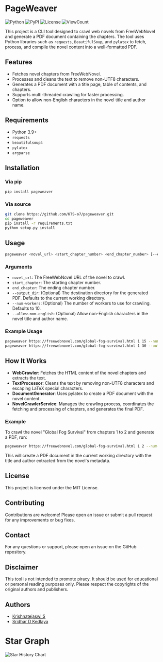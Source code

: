 # PageWeaver

![Python](https://img.shields.io/badge/python-v3.9+-blue.svg)
![PyPI](https://img.shields.io/pypi/v/pageweaver.svg)
![License](https://img.shields.io/github/license/KTS-o7/pageweaver.svg)
![ViewCount](https://views.whatilearened.today/views/github/KTS-o7/pageweaver.svg)

This project is a CLI tool designed to crawl web novels from FreeWebNovel and generate a PDF document containing the chapters. The tool uses Python libraries such as `requests`, `BeautifulSoup`, and `pylatex` to fetch, process, and compile the novel content into a well-formatted PDF.

## Features

- Fetches novel chapters from FreeWebNovel.
- Processes and cleans the text to remove non-UTF8 characters.
- Generates a PDF document with a title page, table of contents, and chapters.
- Supports multi-threaded crawling for faster processing.
- Option to allow non-English characters in the novel title and author name.

## Requirements

- Python 3.9+
- `requests`
- `beautifulsoup4`
- `pylatex`
- `argparse`

## Installation

### Via pip

```bash
pip install pageweaver
```

### Via source

```bash
git clone https://github.com/KTS-o7/pageweaver.git
cd pageweaver
pip install -r requirements.txt
python setup.py install
```

## Usage

```bash
pageweaver <novel_url> <start_chapter_number> <end_chapter_number> [--output_dir <output_dir>] [--num-workers <num_workers>] [--allow-non-english]
```

### Arguments

- `novel_url`: The FreeWebNovel URL of the novel to crawl.
- `start_chapter`: The starting chapter number.
- `end_chapter`: The ending chapter number.
- `--output_dir`: (Optional) The destination directory for the generated PDF. Defaults to the current working directory.
- `--num-workers`: (Optional) The number of workers to use for crawling. Defaults to 10.
- `--allow-non-english`: (Optional) Allow non-English characters in the novel title and author name.

### Example Usage

```bash
pageweaver https://freewebnovel.com/global-fog-survival.html 1 15 --num-workers 5
pageweaver https://freewebnovel.com/global-fog-survival.html 1 30 --output_dir /path/to/output --allow-non-english
```

## How It Works

- **WebCrawler**: Fetches the HTML content of the novel chapters and extracts the text.
- **TextProcessor**: Cleans the text by removing non-UTF8 characters and escaping LaTeX special characters.
- **DocumentGenerator**: Uses pylatex to create a PDF document with the novel content.
- **NovelCrawlerService**: Manages the crawling process, coordinates the fetching and processing of chapters, and generates the final PDF.

### Example

To crawl the novel "Global Fog Survival" from chapters 1 to 2 and generate a PDF, run:

```bash
pageweaver https://freewebnovel.com/global-fog-survival.html 1 2 --num-workers 10
```

This will create a PDF document in the current working directory with the title and author extracted from the novel's metadata.

## License

This project is licensed under the MIT License.

## Contributing

Contributions are welcome! Please open an issue or submit a pull request for any improvements or bug fixes.

## Contact

For any questions or support, please open an issue on the GitHub repository.

## Disclaimer

This tool is not intended to promote piracy. It should be used for educational or personal reading purposes only. Please respect the copyrights of the original authors and publishers.

## Authors

- [Krishnatejaswi S](https://github.com/KTS-o7/)
- [Sridhar D Kedlaya](https://github.com/DeathStroke19891)

# Star Graph

![Star History Chart](https://api.star-history.com/svg?repos=KTS-o7/pageweaver&type=Date)
